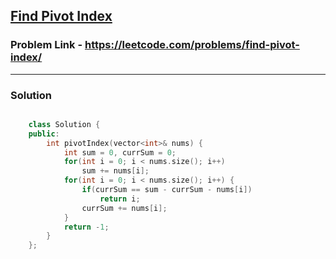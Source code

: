 ## [Find Pivot Index](https://leetcode.com/problems/find-pivot-index/)

### Problem Link - https://leetcode.com/problems/find-pivot-index/

---

### Solution

```cpp

    class Solution {
    public:
        int pivotIndex(vector<int>& nums) {
            int sum = 0, currSum = 0;
            for(int i = 0; i < nums.size(); i++)
                sum += nums[i];
            for(int i = 0; i < nums.size(); i++) {
                if(currSum == sum - currSum - nums[i])
                    return i;
                currSum += nums[i];
            }
            return -1;
        }
    };

```